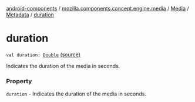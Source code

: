 [android-components](../../../index.md) / [mozilla.components.concept.engine.media](../../index.md) / [Media](../index.md) / [Metadata](index.md) / [duration](./duration.md)

# duration

`val duration: `[`Double`](https://kotlinlang.org/api/latest/jvm/stdlib/kotlin/-double/index.html) [(source)](https://github.com/mozilla-mobile/android-components/blob/master/components/concept/engine/src/main/java/mozilla/components/concept/engine/media/Media.kt#L181)

Indicates the duration of the media in seconds.

### Property

`duration` - Indicates the duration of the media in seconds.